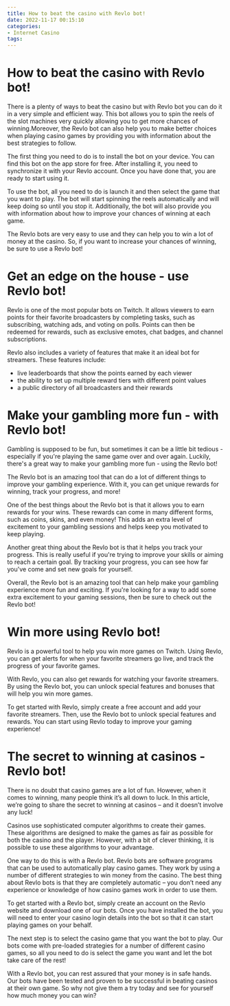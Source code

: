 ```yaml
---
title: How to beat the casino with Revlo bot!
date: 2022-11-17 00:15:10
categories:
- Internet Casino
tags:
---
```



#  How to beat the casino with Revlo bot!

There is a plenty of ways to beat the casino but with Revlo bot you can do it in a very simple and efficient way. This bot allows you to spin the reels of the slot machines very quickly allowing you to get more chances of winning.Moreover, the Revlo bot can also help you to make better choices when playing casino games by providing you with information about the best strategies to follow.

The first thing you need to do is to install the bot on your device. You can find this bot on the app store for free. After installing it, you need to synchronize it with your Revlo account. Once you have done that, you are ready to start using it.

To use the bot, all you need to do is launch it and then select the game that you want to play. The bot will start spinning the reels automatically and will keep doing so until you stop it. Additionally, the bot will also provide you with information about how to improve your chances of winning at each game.

The Revlo bots are very easy to use and they can help you to win a lot of money at the casino. So, if you want to increase your chances of winning, be sure to use a Revlo bot!

#  Get an edge on the house - use Revlo bot!

 Revlo is one of the most popular bots on Twitch. It allows viewers to earn points for their favorite broadcasters by completing tasks, such as subscribing, watching ads, and voting on polls. Points can then be redeemed for rewards, such as exclusive emotes, chat badges, and channel subscriptions.

Revlo also includes a variety of features that make it an ideal bot for streamers. These features include:

- live leaderboards that show the points earned by each viewer
- the ability to set up multiple reward tiers with different point values
- a public directory of all broadcasters and their rewards

#  Make your gambling more fun - with Revlo bot!

Gambling is supposed to be fun, but sometimes it can be a little bit tedious - especially if you're playing the same game over and over again. Luckily, there's a great way to make your gambling more fun - using the Revlo bot!

The Revlo bot is an amazing tool that can do a lot of different things to improve your gambling experience. With it, you can get unique rewards for winning, track your progress, and more!

One of the best things about the Revlo bot is that it allows you to earn rewards for your wins. These rewards can come in many different forms, such as coins, skins, and even money! This adds an extra level of excitement to your gambling sessions and helps keep you motivated to keep playing.

Another great thing about the Revlo bot is that it helps you track your progress. This is really useful if you're trying to improve your skills or aiming to reach a certain goal. By tracking your progress, you can see how far you've come and set new goals for yourself.

Overall, the Revlo bot is an amazing tool that can help make your gambling experience more fun and exciting. If you're looking for a way to add some extra excitement to your gaming sessions, then be sure to check out the Revlo bot!

#  Win more using Revlo bot!

 Revlo is a powerful tool to help you win more games on Twitch. Using Revlo, you can get alerts for when your favorite streamers go live, and track the progress of your favorite games.

With Revlo, you can also get rewards for watching your favorite streamers. By using the Revlo bot, you can unlock special features and bonuses that will help you win more games.

To get started with Revlo, simply create a free account and add your favorite streamers. Then, use the Revlo bot to unlock special features and rewards. You can start using Revlo today to improve your gaming experience!

#  The secret to winning at casinos - Revlo bot!

There is no doubt that casino games are a lot of fun. However, when it comes to winning, many people think it’s all down to luck. In this article, we’re going to share the secret to winning at casinos – and it doesn’t involve any luck!

Casinos use sophisticated computer algorithms to create their games. These algorithms are designed to make the games as fair as possible for both the casino and the player. However, with a bit of clever thinking, it is possible to use these algorithms to your advantage.

One way to do this is with a Revlo bot. Revlo bots are software programs that can be used to automatically play casino games. They work by using a number of different strategies to win money from the casino. The best thing about Revlo bots is that they are completely automatic – you don’t need any experience or knowledge of how casino games work in order to use them.

To get started with a Revlo bot, simply create an account on the Revlo website and download one of our bots. Once you have installed the bot, you will need to enter your casino login details into the bot so that it can start playing games on your behalf.

The next step is to select the casino game that you want the bot to play. Our bots come with pre-loaded strategies for a number of different casino games, so all you need to do is select the game you want and let the bot take care of the rest!

With a Revlo bot, you can rest assured that your money is in safe hands. Our bots have been tested and proven to be successful in beating casinos at their own game. So why not give them a try today and see for yourself how much money you can win?